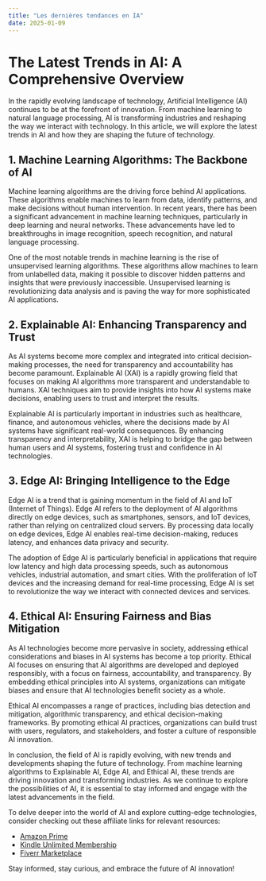 ```yaml
---
title: "Les dernières tendances en IA"
date: 2025-01-09
---
```


# **The Latest Trends in AI: A Comprehensive Overview**

In the rapidly evolving landscape of technology, Artificial Intelligence (AI) continues to be at the forefront of innovation. From machine learning to natural language processing, AI is transforming industries and reshaping the way we interact with technology. In this article, we will explore the latest trends in AI and how they are shaping the future of technology.

## **1. Machine Learning Algorithms: The Backbone of AI**

Machine learning algorithms are the driving force behind AI applications. These algorithms enable machines to learn from data, identify patterns, and make decisions without human intervention. In recent years, there has been a significant advancement in machine learning techniques, particularly in deep learning and neural networks. These advancements have led to breakthroughs in image recognition, speech recognition, and natural language processing.

One of the most notable trends in machine learning is the rise of unsupervised learning algorithms. These algorithms allow machines to learn from unlabelled data, making it possible to discover hidden patterns and insights that were previously inaccessible. Unsupervised learning is revolutionizing data analysis and is paving the way for more sophisticated AI applications.

## **2. Explainable AI: Enhancing Transparency and Trust**

As AI systems become more complex and integrated into critical decision-making processes, the need for transparency and accountability has become paramount. Explainable AI (XAI) is a rapidly growing field that focuses on making AI algorithms more transparent and understandable to humans. XAI techniques aim to provide insights into how AI systems make decisions, enabling users to trust and interpret the results.

Explainable AI is particularly important in industries such as healthcare, finance, and autonomous vehicles, where the decisions made by AI systems have significant real-world consequences. By enhancing transparency and interpretability, XAI is helping to bridge the gap between human users and AI systems, fostering trust and confidence in AI technologies.

## **3. Edge AI: Bringing Intelligence to the Edge**

Edge AI is a trend that is gaining momentum in the field of AI and IoT (Internet of Things). Edge AI refers to the deployment of AI algorithms directly on edge devices, such as smartphones, sensors, and IoT devices, rather than relying on centralized cloud servers. By processing data locally on edge devices, Edge AI enables real-time decision-making, reduces latency, and enhances data privacy and security.

The adoption of Edge AI is particularly beneficial in applications that require low latency and high data processing speeds, such as autonomous vehicles, industrial automation, and smart cities. With the proliferation of IoT devices and the increasing demand for real-time processing, Edge AI is set to revolutionize the way we interact with connected devices and services.

## **4. Ethical AI: Ensuring Fairness and Bias Mitigation**

As AI technologies become more pervasive in society, addressing ethical considerations and biases in AI systems has become a top priority. Ethical AI focuses on ensuring that AI algorithms are developed and deployed responsibly, with a focus on fairness, accountability, and transparency. By embedding ethical principles into AI systems, organizations can mitigate biases and ensure that AI technologies benefit society as a whole.

Ethical AI encompasses a range of practices, including bias detection and mitigation, algorithmic transparency, and ethical decision-making frameworks. By promoting ethical AI practices, organizations can build trust with users, regulators, and stakeholders, and foster a culture of responsible AI innovation.

In conclusion, the field of AI is rapidly evolving, with new trends and developments shaping the future of technology. From machine learning algorithms to Explainable AI, Edge AI, and Ethical AI, these trends are driving innovation and transforming industries. As we continue to explore the possibilities of AI, it is essential to stay informed and engage with the latest advancements in the field.

To delve deeper into the world of AI and explore cutting-edge technologies, consider checking out these affiliate links for relevant resources:
- [Amazon Prime](https://www.amazon.fr/amazonprime?_encoding=UTF8&primeCampaignId=prime_assoc_ft&tag=zenzen0d-21France)
- [Kindle Unlimited Membership](https://www.amazon.fr/kindle-dbs/hz/signup?tag=zenzen0d-21France)
- [Fiverr Marketplace](https://go.fiverr.com/visit/?bta=1071918&brand=fiverrmarketplace)

Stay informed, stay curious, and embrace the future of AI innovation!